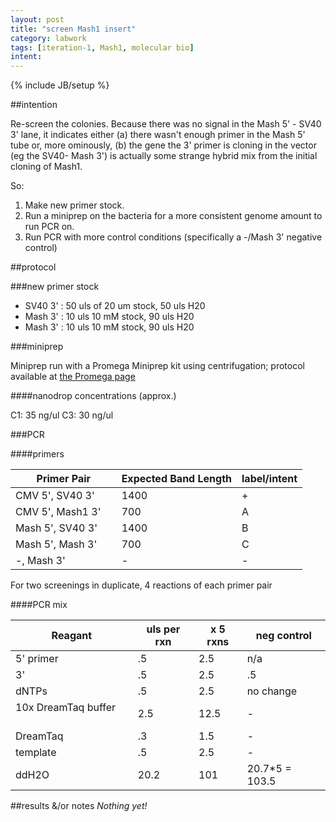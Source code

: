 ```yaml
---
layout: post
title: "screen Mash1 insert"
category: labwork
tags: [iteration-1, Mash1, molecular bio]
intent: 
---
```

{% include JB/setup %}

##intention

Re-screen the colonies. Because there was no signal in the Mash 5' - SV40 3' lane, it indicates either (a) there wasn't enough primer in the Mash 5' tube or, more ominously, (b) the gene the 3' primer is cloning in the vector (eg the SV40- Mash 3') is actually some strange hybrid mix from the initial cloning of Mash1.

So: 
 1. Make new primer stock. 
 2. Run a miniprep on the bacteria for a more consistent genome amount to run PCR on.
 3. Run PCR with more control conditions (specifically a -/Mash 3' negative control)  

##protocol

###new primer stock

 * SV40 3' : 50 uls of 20 um stock, 50 uls H20
 * Mash 3' : 10 uls 10 mM stock, 90 uls H20
 * Mash 3' : 10 uls 10 mM stock, 90 uls H20

###miniprep

Miniprep run with a Promega Miniprep kit using centrifugation; protocol available at [the Promega page](http://www.promega.com/products/dna-and-rna-purification/plasmid-purification/pureyield-plasmid-miniprep-system/) 

####nanodrop concentrations (approx.)

C1: 35 ng/ul
C3: 30 ng/ul

###PCR 

####primers

| Primer Pair | Expected Band Length | label/intent |
| ------------- | ------------| ----|
| CMV 5', SV40 3' | 1400 | + |
| CMV 5', Mash1 3'  &nbsp; &nbsp;| 700 | A |
| Mash 5', SV40 3' | 1400 | B |
| Mash 5', Mash 3' | 700 | C |
| -, Mash 3' | - | - |

For two screenings in duplicate, 4 reactions of each primer pair

####PCR mix 

| Reagant | uls per rxn | x 5 rxns | neg control |
| ------------- |----------------------| --------------------| -----|
| 5' primer | .5 | 2.5 | n/a |
| 3' | .5 | 2.5 | .5 |
| dNTPs | .5 | 2.5 | no change |
| 10x DreamTaq buffer &nbsp; &nbsp; &nbsp; | 2.5 | 12.5 | -  |
| DreamTaq | .3 | 1.5 | - |
| template | .5 | 2.5 |  - |
| ddH2O | 20.2 | 101 | 20.7*5 = 103.5 |


##results &/or notes
*Nothing yet!*
